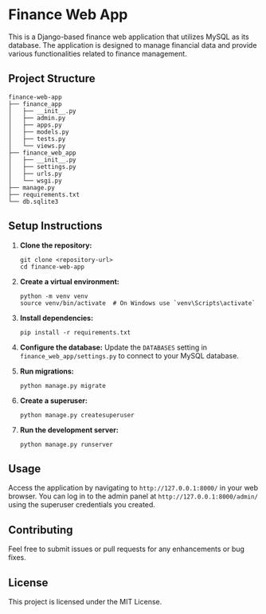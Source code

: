 # Finance Web App

This is a Django-based finance web application that utilizes MySQL as its database. The application is designed to manage financial data and provide various functionalities related to finance management.

## Project Structure

```
finance-web-app
├── finance_app
│   ├── __init__.py
│   ├── admin.py
│   ├── apps.py
│   ├── models.py
│   ├── tests.py
│   └── views.py
├── finance_web_app
│   ├── __init__.py
│   ├── settings.py
│   ├── urls.py
│   └── wsgi.py
├── manage.py
├── requirements.txt
└── db.sqlite3
```

## Setup Instructions

1. **Clone the repository:**
   ```
   git clone <repository-url>
   cd finance-web-app
   ```

2. **Create a virtual environment:**
   ```
   python -m venv venv
   source venv/bin/activate  # On Windows use `venv\Scripts\activate`
   ```

3. **Install dependencies:**
   ```
   pip install -r requirements.txt
   ```

4. **Configure the database:**
   Update the `DATABASES` setting in `finance_web_app/settings.py` to connect to your MySQL database.

5. **Run migrations:**
   ```
   python manage.py migrate
   ```

6. **Create a superuser:**
   ```
   python manage.py createsuperuser
   ```

7. **Run the development server:**
   ```
   python manage.py runserver
   ```

## Usage

Access the application by navigating to `http://127.0.0.1:8000/` in your web browser. You can log in to the admin panel at `http://127.0.0.1:8000/admin/` using the superuser credentials you created.

## Contributing

Feel free to submit issues or pull requests for any enhancements or bug fixes.

## License

This project is licensed under the MIT License.